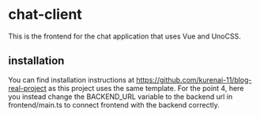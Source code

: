 # chat-client

This is the frontend for the chat application that uses Vue and UnoCSS.

## installation

You can find installation instructions at https://github.com/kurenai-11/blog-real-project as this project uses the same template.
For the point 4, here you instead change the BACKEND_URL variable to the backend url in frontend/main.ts to connect frontend with the backend correctly.

